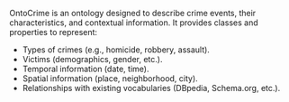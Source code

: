 OntoCrime is an ontology designed to describe crime events, their characteristics, and contextual information.
It provides classes and properties to represent:

- Types of crimes (e.g., homicide, robbery, assault).
- Victims (demographics, gender, etc.).
- Temporal information (date, time).
- Spatial information (place, neighborhood, city).
- Relationships with existing vocabularies (DBpedia, Schema.org, etc.).
